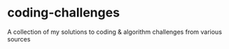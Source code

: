 # coding-challenges
A collection of my solutions to coding &amp; algorithm challenges from various sources
